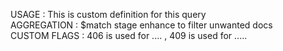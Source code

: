USAGE : This is custom definition for this query <br>
AGGREGATION : $match stage enhance to filter unwanted docs <br>
CUSTOM FLAGS : 406 is used for .... , 409 is used for .....<br>